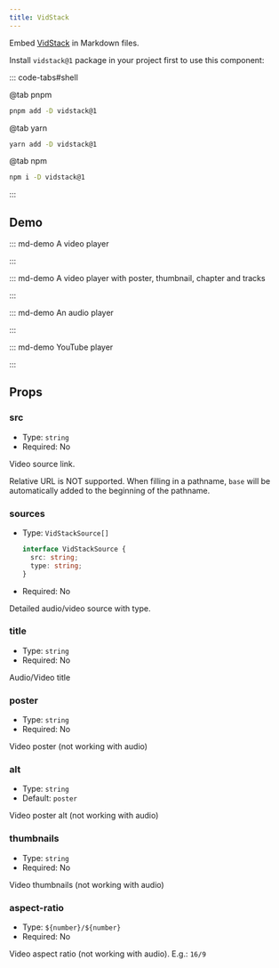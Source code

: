 ```yaml
---
title: VidStack
---
```


Embed [VidStack](https://www.vidstack.io/) in Markdown files.

Install `vidstack@1` package in your project first to use this component:

::: code-tabs#shell

@tab pnpm

```bash
pnpm add -D vidstack@1
```

@tab yarn

```bash
yarn add -D vidstack@1
```

@tab npm

```bash
npm i -D vidstack@1
```

:::

<!-- more -->

## Demo

<!-- #region demo -->

::: md-demo A video player

<VidStack src="https://vp-demo.u2sb.com/video/caminandes_03_llamigos_720p.mp4" />

:::

::: md-demo A video player with poster, thumbnail, chapter and tracks

<VidStack
  src="https://media-files.vidstack.io/720p.mp4"
  title="Agent 327 Operation Barber Shop"
  poster="https://media-files.vidstack.io/poster-2.png"
  :sourses="[
    {
      src: 'https://media-files.vidstack.io/720p.mp4',
      type: 'video/mp4',
    },
    {
      src:  'https://media-files.vidstack.io/720p.avi',
      type: 'video/avi',
    },
    {
      src:  'https://media-files.vidstack.io/720p.ogv',
      type: 'video/ogg',
    },
  ]"
  :tracks="[
    {
      src: 'https://media-files.vidstack.io/subs/english.vtt',
      label: 'English',
      language: 'en-US',
      kind: 'subtitles',
      default: true,
    },
    {
      src: 'https://media-files.vidstack.io/subs/spanish.vtt',
      label: 'Spanish',
      language: 'es-ES',
      kind: 'subtitles',
    },
    // Chapters
    {
      src: 'https://media-files.vidstack.io/chapters.vtt',
      kind: 'chapters',
      language: 'en-US',
      default: true,
    },
  ]"
  thumbnails="https://media-files.vidstack.io/thumbnails.vtt"
  crossorigin
/>

:::

::: md-demo An audio player

<VidStack src="//theme-hope-assets.vuejs.press/files/sample.mp3" title="VidStack Audio Demo" />

:::

::: md-demo YouTube player

<VidStack
  src="youtube/_cMxraX_5RE"
  title="VidStack YouTube Demo"
/>

:::

<!-- #endregion demo -->

## Props

### src

- Type: `string`
- Required: No

Video source link.

Relative URL is NOT supported. When filling in a pathname, `base` will be automatically added to the beginning of the pathname.

### sources

- Type: `VidStackSource[]`

  ```ts
  interface VidStackSource {
    src: string;
    type: string;
  }
  ```

- Required: No

Detailed audio/video source with type.

### title

- Type: `string`
- Required: No

Audio/Video title

### poster

- Type: `string`
- Required: No

Video poster (not working with audio)

### alt

- Type: `string`
- Default: `poster`

Video poster alt (not working with audio)

### thumbnails

- Type: `string`
- Required: No

Video thumbnails (not working with audio)

### aspect-ratio

- Type: `${number}/${number}`
- Required: No

Video aspect ratio (not working with audio). E.g.: `16/9`

